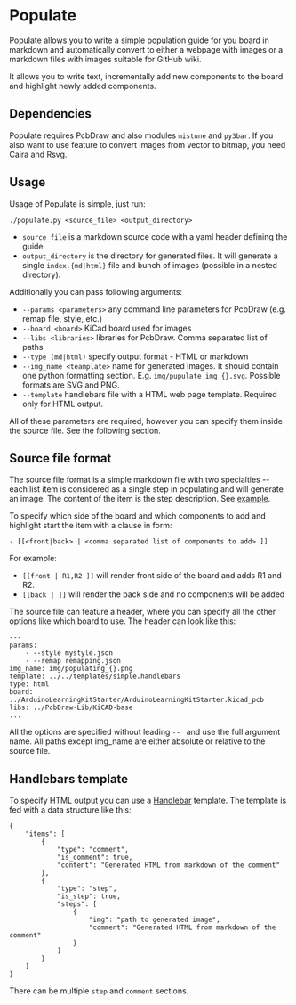 # Populate

Populate allows you to write a simple population guide for you board in markdown
and automatically convert to either a webpage with images or a markdown files
with images suitable for GitHub wiki.

It allows you to write text, incrementally add new components to the board and
highlight newly added components.

## Dependencies

Populate requires PcbDraw and also modules `mistune` and `py3bar`. If you
also want to use feature to convert images from vector to bitmap, you need Caira
and Rsvg.

## Usage

Usage of Populate is simple, just run:

```.{bash}
./populate.py <source_file> <output_directory>
```
- `source_file` is a markdown source code with a yaml header defining the guide
- `output_directory` is the directory for generated files. It will generate a
  single `index.{md|html}` file and bunch of images (possible in a nested
  directory).

Additionally you can pass following arguments:

- `--params <parameters>` any command line parameters for PcbDraw (e.g. remap
  file, style, etc.)
- `--board <board>` KiCad board used for images
- `--libs <libraries>` libraries for PcbDraw. Comma separated list of paths
- `--type (md|html)` specify output format - HTML or markdown
- `--img_name <teamplate>` name for generated images. It should contain one
  python formatting section. E.g. `img/pupulate_img_{}.svg`. Possible formats
  are SVG and PNG.
- `--template` handlebars file with a HTML web page template. Required only for
  HTML output.

All of these parameters are required, however you can specify them inside the
source file. See the following section.

## Source file format

The source file format is a simple markdown file with two specialties -- each
list item is considered as a single step in populating and will generate an
image. The content of the item is the step description. See
[example](../examples/populate/source_html.md).

To specify which side of the board and which components to add and highlight start the item with a clause in form:

```
- [[<front|back> | <comma separated list of components to add> ]]
```

For example:

- `[[front | R1,R2 ]]` will render front side of the board and adds R1 and R2.
- `[[back | ]]` will render the back side and no components will be added

The source file can feature a header, where you can specify all the other options like which board to use. The header can look like this:

```{.yaml}
---
params:
    - --style mystyle.json
    - --remap remapping.json
img_name: img/populating_{}.png
template: ../../templates/simple.handlebars
type: html
board: ../ArduinoLearningKitStarter/ArduinoLearningKitStarter.kicad_pcb
libs: ../PcbDraw-Lib/KiCAD-base
...
```

All the options are specified without leading `-- ` and use the full argument
name. All paths except img_name are either absolute or relative to the source
file.

## Handlebars template

To specify HTML output you can use a [Handlebar](https://handlebarsjs.com/)
template. The template is fed with a data structure like this:

```{.json}
{
    "items": [
        {
            "type": "comment",
            "is_comment": true,
            "content": "Generated HTML from markdown of the comment"
        },
        {
            "type": "step",
            "is_step": true,
            "steps": [
                {
                    "img": "path to generated image",
                    "comment": "Generated HTML from markdown of the comment"
                }
            ]
        }
    ]
}
```

There can be multiple `step` and `comment` sections.
